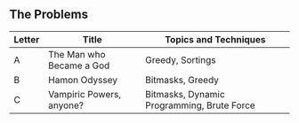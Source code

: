 ## The Problems

|  Letter | Title                     | Topics and Techniques                          |
|---------|---------------------------|-----------------------------|
|  A | The Man who Became a God         | Greedy, Sortings                      |
|  B | Hamon Odyssey            | Bitmasks, Greedy                   |
|  C | Vampiric Powers, anyone?           | Bitmasks, Dynamic Programming, Brute Force                   |

